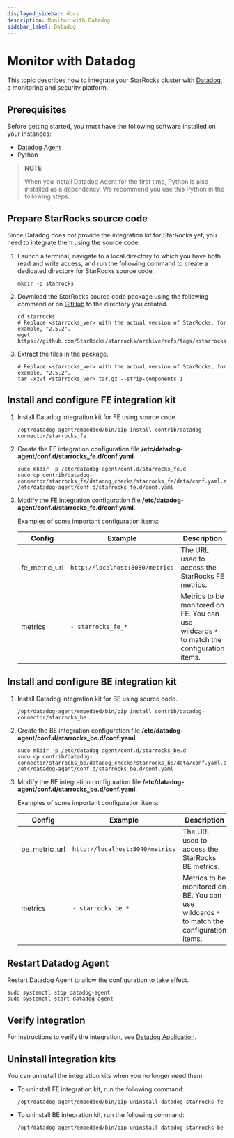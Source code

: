 ```yaml
---
displayed_sidebar: docs
description: Monitor with Datadog
sidebar_label: Datadog
---
```


# Monitor with Datadog

This topic describes how to integrate your StarRocks cluster with [Datadog](https://www.datadoghq.com/), a monitoring and security platform.

## Prerequisites

Before getting started, you must have the following software installed on your instances:

- [Datadog Agent](https://docs.datadoghq.com/getting_started/agent/)
- Python

> **NOTE**
>
> When you install Datadog Agent for the first time, Python is also installed as a dependency. We recommend you use this Python in the following steps.

## Prepare StarRocks source code

Since Datadog does not provide the integration kit for StarRocks yet, you need to integrate them using the source code.

1. Launch a terminal, navigate to a local directory to which you have both read and write access, and run the following command to create a dedicated directory for StarRocks source code.

    ```shell
    mkdir -p starrocks
    ```

2. Download the StarRocks source code package using the following command or on [GitHub](https://github.com/StarRocks/starrocks/tags) to the directory you created.

    ```shell
    cd starrocks
    # Replace <starrocks_ver> with the actual version of StarRocks, for example, "2.5.2".
    wget https://github.com/StarRocks/starrocks/archive/refs/tags/<starrocks_ver>.tar.gz
    ```

3. Extract the files in the package.

    ```shell
    # Replace <starrocks_ver> with the actual version of StarRocks, for example, "2.5.2".
    tar -xzvf <starrocks_ver>.tar.gz --strip-components 1
    ```

## Install and configure FE integration kit

1. Install Datadog integration kit for FE using source code.

    ```shell
    /opt/datadog-agent/embedded/bin/pip install contrib/datadog-connector/starrocks_fe
    ```

2. Create the FE integration configuration file **/etc/datadog-agent/conf.d/starrocks_fe.d/conf.yaml**.

    ```shell
    sudo mkdir -p /etc/datadog-agent/conf.d/starrocks_fe.d
    sudo cp contrib/datadog-connector/starrocks_fe/datadog_checks/starrocks_fe/data/conf.yaml.example /etc/datadog-agent/conf.d/starrocks_fe.d/conf.yaml
    ```

3. Modify the FE integration configuration file **/etc/datadog-agent/conf.d/starrocks_fe.d/conf.yaml**.

    Examples of some important configuration items:

    | **Config** | **Example** | **Description** |
    | -------------------------------------- | ------------ | ------------------------------------------------------------ |
    | fe_metric_url | `http://localhost:8030/metrics` | The URL used to access the StarRocks FE metrics. |
    | metrics | `- starrocks_fe_*` | Metrics to be monitored on FE. You can use wildcards `*` to match the configuration items. |

## Install and configure BE integration kit

1. Install Datadog integration kit for BE using source code.

    ```shell
    /opt/datadog-agent/embedded/bin/pip install contrib/datadog-connector/starrocks_be
    ```

2. Create the BE integration configuration file **/etc/datadog-agent/conf.d/starrocks_be.d/conf.yaml**.

    ```shell
    sudo mkdir -p /etc/datadog-agent/conf.d/starrocks_be.d
    sudo cp contrib/datadog-connector/starrocks_be/datadog_checks/starrocks_be/data/conf.yaml.example /etc/datadog-agent/conf.d/starrocks_be.d/conf.yaml
    ```

3. Modify the BE integration configuration file **/etc/datadog-agent/conf.d/starrocks_be.d/conf.yaml**.

    Examples of some important configuration items:

    | **Config** | **Example** | **Description** |
    | -------------------------------------- | ------------ | ------------------------------------------------------------ |
    | be_metric_url | `http://localhost:8040/metrics` | The URL used to access the StarRocks BE metrics. |
    | metrics | `- starrocks_be_*` | Metrics to be monitored on BE. You can use wildcards `*` to match the configuration items. |

## Restart Datadog Agent

Restart Datadog Agent to allow the configuration to take effect.

```shell
sudo systemctl stop datadog-agent
sudo systemctl start datadog-agent
```

## Verify integration

For instructions to verify the integration, see [Datadog Application](https://docs.datadoghq.com/getting_started/application/).

## Uninstall integration kits

You can uninstall the integration kits when you no longer need them.

- To uninstall FE integration kit, run the following command:

  ```shell
  /opt/datadog-agent/embedded/bin/pip uninstall datadog-starrocks-fe
  ```

- To uninstall BE integration kit, run the following command:

  ```shell
  /opt/datadog-agent/embedded/bin/pip uninstall datadog-starrocks-be
  ```
